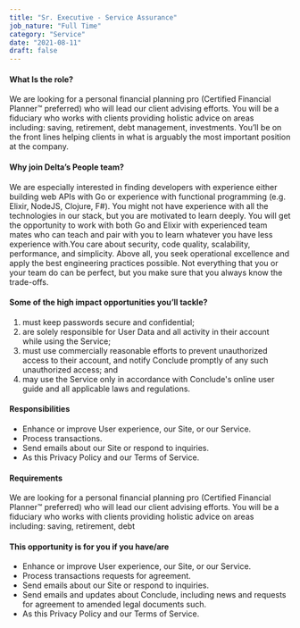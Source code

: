 ```yaml
---
title: "Sr. Executive - Service Assurance"
job_nature: "Full Time"
category: "Service"
date: "2021-08-11"
draft: false
---
```


#### What Is the role?

We are looking for a personal financial planning pro (Certified Financial Planner™ preferred) who will lead our client advising efforts. You will be a fiduciary who works with clients providing holistic advice on areas including: saving, retirement, debt management, investments. You’ll be on the front lines helping clients in what is arguably the most important position at the company.

#### Why join Delta’s People team?

We are especially interested in finding developers with experience either building web APIs with Go or experience with functional programming (e.g. Elixir, NodeJS, Clojure, F#). You might not have experience with all the technologies in our stack, but you are motivated to learn deeply. You will get the opportunity to work with both Go and Elixir with experienced team mates who can teach and pair with you to learn whatever you have less experience with.You care about security, code quality, scalability, performance, and simplicity. Above all, you seek operational excellence and apply the best engineering practices possible. Not everything that you or your team do can be perfect, but you make sure that you always know the trade-offs.

#### Some of the high impact opportunities you’ll tackle?

1. must keep passwords secure and confidential;
2. are solely responsible for User Data and all activity in their account while using the Service;
3. must use commercially reasonable efforts to prevent unauthorized access to their account, and notify Conclude promptly of any such unauthorized access; and
4. may use the Service only in accordance with Conclude's online user guide and all applicable laws and regulations.

#### Responsibilities

- Enhance or improve User experience, our Site, or our Service.
- Process transactions.
- Send emails about our Site or respond to inquiries.
- As this Privacy Policy and our Terms of Service.

#### Requirements

We are looking for a personal financial planning pro (Certified Financial Planner™ preferred) who will lead our client advising efforts. You will be a fiduciary who works with clients providing holistic advice on areas including: saving, retirement, debt

#### This opportunity is for you if you have/are

- Enhance or improve User experience, our Site, or our Service.
- Process transactions requests for agreement.
- Send emails about our Site or respond to inquiries.
- Send emails and updates about Conclude, including news and requests for agreement to amended legal documents such.
- As this Privacy Policy and our Terms of Service.
